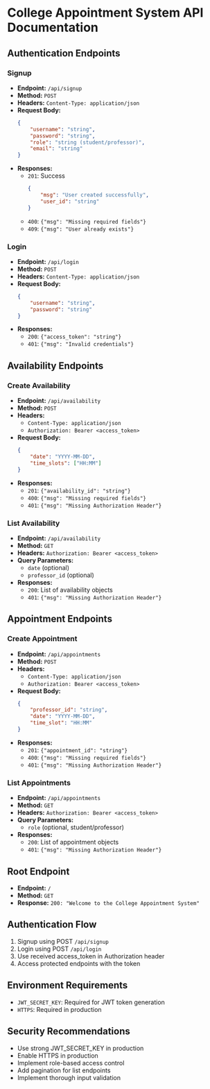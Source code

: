 # College Appointment System API Documentation

## Authentication Endpoints

### Signup
- **Endpoint:** `/api/signup`
- **Method:** `POST`
- **Headers:** `Content-Type: application/json`
- **Request Body:**
    ```json
    {
        "username": "string",
        "password": "string",
        "role": "string (student/professor)",
        "email": "string"
    }
    ```
- **Responses:**
    - `201`: Success
        ```json
        {
            "msg": "User created successfully",
            "user_id": "string"
        }
        ```
    - `400`: `{"msg": "Missing required fields"}`
    - `409`: `{"msg": "User already exists"}`

### Login
- **Endpoint:** `/api/login`
- **Method:** `POST`
- **Headers:** `Content-Type: application/json`
- **Request Body:**
    ```json
    {
        "username": "string",
        "password": "string"
    }
    ```
- **Responses:**
    - `200`: `{"access_token": "string"}`
    - `401`: `{"msg": "Invalid credentials"}`

## Availability Endpoints

### Create Availability
- **Endpoint:** `/api/availability`
- **Method:** `POST`
- **Headers:**
    - `Content-Type: application/json`
    - `Authorization: Bearer <access_token>`
- **Request Body:**
    ```json
    {
        "date": "YYYY-MM-DD",
        "time_slots": ["HH:MM"]
    }
    ```
- **Responses:**
    - `201`: `{"availability_id": "string"}`
    - `400`: `{"msg": "Missing required fields"}`
    - `401`: `{"msg": "Missing Authorization Header"}`

### List Availability
- **Endpoint:** `/api/availability`
- **Method:** `GET`
- **Headers:** `Authorization: Bearer <access_token>`
- **Query Parameters:**
    - `date` (optional)
    - `professor_id` (optional)
- **Responses:**
    - `200`: List of availability objects
    - `401`: `{"msg": "Missing Authorization Header"}`

## Appointment Endpoints

### Create Appointment
- **Endpoint:** `/api/appointments`
- **Method:** `POST`
- **Headers:**
    - `Content-Type: application/json`
    - `Authorization: Bearer <access_token>`
- **Request Body:**
    ```json
    {
        "professor_id": "string",
        "date": "YYYY-MM-DD",
        "time_slot": "HH:MM"
    }
    ```
- **Responses:**
    - `201`: `{"appointment_id": "string"}`
    - `400`: `{"msg": "Missing required fields"}`
    - `401`: `{"msg": "Missing Authorization Header"}`

### List Appointments
- **Endpoint:** `/api/appointments`
- **Method:** `GET`
- **Headers:** `Authorization: Bearer <access_token>`
- **Query Parameters:**
    - `role` (optional, student/professor)
- **Responses:**
    - `200`: List of appointment objects
    - `401`: `{"msg": "Missing Authorization Header"}`

## Root Endpoint
- **Endpoint:** `/`
- **Method:** `GET`
- **Response:** `200: "Welcome to the College Appointment System"`

## Authentication Flow
1. Signup using POST `/api/signup`
2. Login using POST `/api/login`
3. Use received access_token in Authorization header
4. Access protected endpoints with the token

## Environment Requirements
- `JWT_SECRET_KEY`: Required for JWT token generation
- `HTTPS`: Required in production

## Security Recommendations
- Use strong JWT_SECRET_KEY in production
- Enable HTTPS in production
- Implement role-based access control
- Add pagination for list endpoints
- Implement thorough input validation
